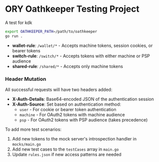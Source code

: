 # ORY Oathkeeper Testing Project

A test for kdk

```bash
export OATHKEEPER_PATH=/path/to/oathkeeper
go run .
```

- **wallet-rule**: `/wallet/*` - Accepts machine tokens, session cookies, or bearer tokens
- **switch-rule**: `/switch/*` - Accepts tokens with either machine or PSP audience
- **shared-rule**: `/shared/*` - Accepts only machine tokens

### Header Mutation

All successful requests will have two headers added:

- **X-Auth-Details**: Base64-encoded JSON of the authentication session
- **X-Auth-Source**: Set based on authentication method:
  - `user` - For cookie or bearer token authentication
  - `machine` - For OAuth2 tokens with machine audience
  - `psp` - For OAuth2 tokens with PSP audience (takes precedence)

To add more test scenarios:

1. Add new tokens to the mock server's introspection handler in `mocks/main.go`
2. Add new test cases to the `testCases` array in `main.go`
3. Update `rules.json` if new access patterns are needed
